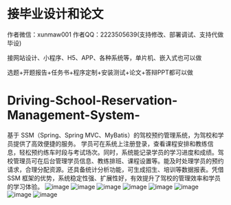# 接毕业设计和论文
作者微信：xunmaw001  作者QQ：2223505639(支持修改、部署调试、支持代做毕设)

接网站设计、小程序、H5、APP、各种系统等，单片机、嵌入式也可以做

选题+开题报告+任务书+程序定制+安装测试+论文+答辩PPT都可以做
# Driving-School-Reservation-Management-System-
基于 SSM（Spring、Spring MVC、MyBatis）的驾校预约管理系统，为驾校和学员提供了高效便捷的服务。  学员可在系统上注册登录，查看课程安排和教练信息，轻松预约练车时段与考试场次。同时，系统能记录学员的学习进度和成绩。驾校管理员可在后台管理学员信息、教练排班、课程设置等。能及时处理学员的预约请求，合理分配资源。还具备统计分析功能，可生成招生、培训等数据报表。凭借 SSM 框架的优势，系统稳定性强、扩展性好，有效提升了驾校的管理效率和学员的学习体验。 
![image](https://github.com/user-attachments/assets/f5c683c0-8ba8-4cd0-8597-424f60fa0c4f)
![image](https://github.com/user-attachments/assets/5b5422b1-9846-4e0e-a10b-6dac09c5941d)
![image](https://github.com/user-attachments/assets/a01f0269-36cb-4a6d-aadd-a926102011a5)
![image](https://github.com/user-attachments/assets/fdced0b9-f428-43bd-9f41-e0a388d24195)
![image](https://github.com/user-attachments/assets/c78eec09-248a-46fe-8505-9392eab068a8)
![image](https://github.com/user-attachments/assets/28442981-01e8-4caf-a754-f3ce3d148cea)
![image](https://github.com/user-attachments/assets/b2effa23-1a9c-4121-9114-f207372dc731)
![image](https://github.com/user-attachments/assets/4b25dfe2-77f6-4830-867a-07d5486d5707)
